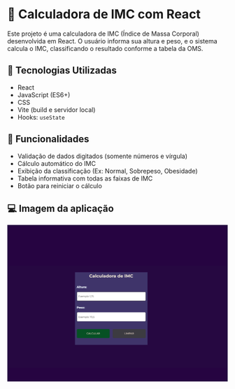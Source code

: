 # 🧮 Calculadora de IMC com React

Este projeto é uma calculadora de IMC (Índice de Massa Corporal) desenvolvida em React. O usuário informa sua altura e peso, e o sistema calcula o IMC, classificando o resultado conforme a tabela da OMS.

## 🚀 Tecnologias Utilizadas

- React
- JavaScript (ES6+)
- CSS
- Vite (build e servidor local)
- Hooks: `useState`

## 🎯 Funcionalidades

- Validação de dados digitados (somente números e vírgula)
- Cálculo automático do IMC
- Exibição da classificação (Ex: Normal, Sobrepeso, Obesidade)
- Tabela informativa com todas as faixas de IMC
- Botão para reiniciar o cálculo

## 💻 Imagem da aplicação

![Calculadora de IMC](./img/img.1.png)





